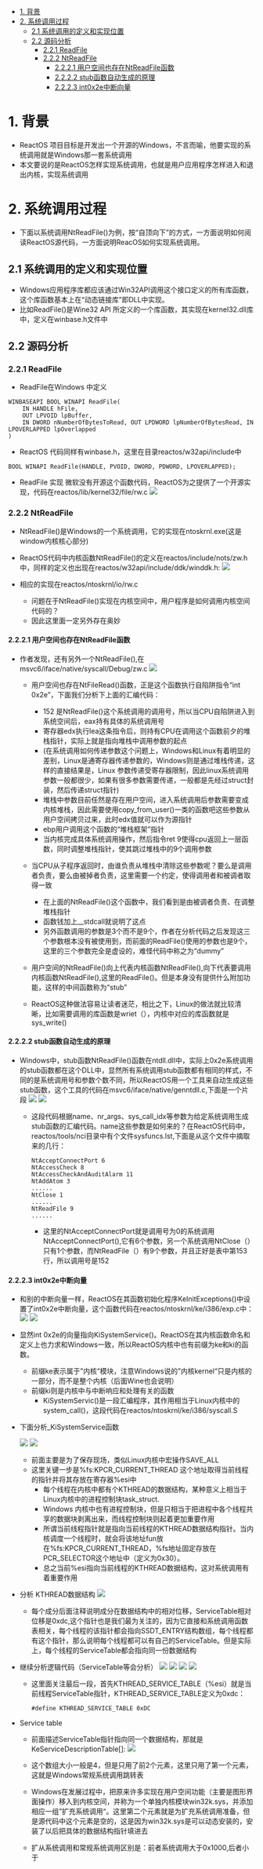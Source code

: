 <!-- TOC -->

- [1. 背景](#1-背景)
- [2. 系统调用过程](#2-系统调用过程)
    - [2.1 系统调用的定义和实现位置](#21-系统调用的定义和实现位置)
    - [2.2 源码分析](#22-源码分析)
        - [2.2.1 ReadFile](#221-readfile)
        - [2.2.2 NtReadFile](#222-ntreadfile)
            - [2.2.2.1 用户空间也存在NtReadFile函数](#2221-用户空间也存在ntreadfile函数)
            - [2.2.2.2 stub函数自动生成的原理](#2222-stub函数自动生成的原理)
            - [2.2.2.3 int0x2e中断向量](#2223-int0x2e中断向量)

<!-- /TOC -->
# 1. 背景
* ReactOS 项目目标是开发出一个开源的Windows，不言而喻，他要实现的系统调用就是Windows那一套系统调用
* 本文要说的是ReactOS怎样实现系统调用，也就是用户应用程序怎样进入和退出内核，实现系统调用


# 2. 系统调用过程
* 下面以系统调用NtReadFile()为例，按“自顶向下”的方式，一方面说明如何阅读ReactOS源代码，一方面说明ReacOS如何实现系统调用。


## 2.1 系统调用的定义和实现位置
* Windows应用程序库都应该通过Win32API调用这个接口定义的所有库函数，这个库函数基本上在“动态链接库”即DLL中实现。
* 比如ReadFile()是Wine32 API 所定义的一个库函数，其实现在kernel32.dll库中，定义在winbase.h文件中

## 2.2 源码分析
### 2.2.1 ReadFile
*  ReadFile在Windows 中定义
```
WINBASEAPI BOOL WINAPI ReadFile(
    IN HANDLE hFile,
    OUT LPVOID lpBuffer,
    IN DWORD nNumberOfBytesToRead, OUT LPDWORD lpNumberOfBytesRead, IN LPOVERLAPPED lpOverlapped
)
```
* ReactOS 代码同样有winbase.h，这里在目录reactos/w32api/include中
```
BOOL WINAPI ReadFile(HANDLE, PVOID, DWORD, PDWORD, LPOVERLAPPED);
```

* ReadFile 实现
微软没有开源这个函数代码，ReactOS为之提供了一个开源实现，代码在reactos/lib/kernel32/file/rw.c
![](./images/2019-12-13-10-54-17.png)




### 2.2.2 NtReadFile
* NtReadFile()是Windows的一个系统调用，它的实现在ntoskrnl.exe(这是window内核核心部分)
* ReactOS代码中内核函数NtReadFile()的定义在reactos/include/nots/zw.h中，同样的定义也出现在reactos/w32api/include/ddk/winddk.h:
![](./images/2019-12-13-11-03-52.png)

* 相应的实现在reactos/ntoskrnl/io/rw.c
    * 问题在于NtReadFile()实现在内核空间中，用户程序是如何调用内核空间代码的？
    * 因此这里面一定另外存在奥妙
#### 2.2.2.1 用户空间也存在NtReadFile函数
* 作者发现，还有另外一个NtReadFile(),在msvc6/iface/native/syscall/Debug/zw.c
    ![](./images/2019-12-13-11-09-37.png)
    * 用户空间也存在NtFileRead()函数，正是这个函数执行自陷阱指令“int 0x2e”，下面我们分析下上面的汇编代码：
        * 152 是NtReadFile()这个系统调用的调用号，所以当CPU自陷阱进入到系统空间后，eax持有具体的系统调用号
        * 寄存器edx执行lea这条指令后，则持有CPU在调用这个函数前夕的堆栈指针，实际上就是指向堆栈中调用参数的起点
        * (在系统调用如何传递参数这个问题上，Windows和Linux有着明显的差别，Linux是通寄存器传递参数的，Windows则是通过堆栈传递，这样的直接结果是，Linux 参数传递受寄存器限制，因此linux系统调用参数一般都很少，如果有很多参数需要传递，一般都是先经过struct封装，然后传递struct指针)
        * 堆栈中参数目前任然是存在用户空间，进入系统调用后参数需要变成内核堆栈，因此需要使用copy_from_user()一类的函数吧这些参数从用户空间拷贝过来，此时edx值就可以作为源指针
        * ebp用户调用这个函数的“堆栈框架”指针
        * 当内核完成具体系统调用操作，然后指令ret 9使得cpu返回上一层函数，同时调整堆栈指针，使其跳过堆栈中的9个调用参数

    * 当CPU从子程序返回时，由谁负责从堆栈中清除这些参数呢？要么是调用者负责，要么由被掉者负责，这里需要一个约定，使得调用者和被调者取得一致
        * 在上面的NtReadFile()这个函数中，我们看到是由被调者负责、在调整堆栈指针
        * 函数钱加上__stdcall就说明了这点
        * 另外函数调用的参数是3个而不是9个，作者在分析代码之后发现这三个参数根本没有被使用到，而前面的ReadFile()使用的参数也是9个，这里的三个参数完全是虚设的，难怪代码中称之为“dummy”
    * 用户空间的NtReadFile()向上代表内核函数NtReadFile(),向下代表要调用内核函数NtReadFile(),这里的ReadFile()。但是本身没有提供什么附加功能，这样的中间函数称为“stub”

    * ReactOS这种做法容易让读者迷茫，相比之下，Linux的做法就比较清晰，比如需要调用的库函数是wriet（），内核中对应的库函数就是sys_write()
#### 2.2.2.2 stub函数自动生成的原理
* Windows中，stub函数NtReadFile()函数在ntdll.dll中，实际上0x2e系统调用的stub函数都在这个DLL中，显然所有系统调用stub函数都有相同的样式，不同的是系统调用号和参数个数不同，所以ReactOS用一个工具来自动生成这些stub函数，这个工具的代码在msvc6/iface/native/genntdll.c,下面是一个片段
    ![](./images/2019-12-13-14-49-10.png)
    ![](./images/2019-12-13-14-49-25.png)

    * 这段代码根据name、nr_args、sys_call_idx等参数为给定系统调用生成stub函数的汇编代码。name这些参数是如何来的？在ReactOS代码中，reactos/tools/nci目录中有个文件sysfuncs.lst,下面是从这个文件中摘取来的几行：
        ```
        NtAcceptConnectPort 6 
        NtAccessCheck 8 
        NtAccessCheckAndAuditAlarm 11 
        NtAddAtom 3
        ...... 
        NtClose 1 
        ...... 
        NtReadFile 9 
        ......
        ```
        * 这里的NtAcceptConnectPort就是调用号为0的系统调用NtAcceptConnectPort(),它有6个参数，另一个系统调用NtClose（）只有1个参数，而NtReadFile（）有9个参数，并且正好是表中第153行，所以调用号是152

#### 2.2.2.3 int0x2e中断向量
* 和别的中断向量一样，ReactOS在其函数初始化程序KeInitExceptions()中设置了int0x2e中断向量，这个函数代码在reactos/ntoskrnl/ke/i386/exp.c中：
![](./images/2019-12-13-15-06-21.png)
![](./images/2019-12-13-15-07-05.png)

* 显然int 0x2e的向量指向KiSystemService()。ReactOS在其内核函数命名和定义上也力求和Windows一致，所以ReactOS内核中也有前缀为ke和ki的函数。
    * 前缀ke表示属于”内核“模块，注意Windows说的”内核kernel“只是内核的一部分，而不是整个内核（后面Wine也会说明）
    * 前缀ki则是内核中与中断响应和处理有关的函数
        * KiSystemServic()是一段汇编程序，其作用相当于Linux内核中的system_call()，这段代码在reactos/ntoskrnl/ke/i386/syscall.S

* 下面分析_KiSystemService函数

    ![](./images/2019-12-13-15-27-15.png)
    ![](./images/2019-12-13-15-27-33.png)
    * 前面主要是为了保存现场，类似Linux内核中宏操作SAVE_ALL
    * 这里关键一步是%fs:KPCR_CURRENT_THREAD 这个地址取得当前线程的指针并将其存放在寄存器%esi中
        * 每个线程在内核中都有个KTHREAD的数据结构，某种意义上相当于Linux内核中的进程控制块task_struct.
        *  Windows 内核中也有进程控制块，但是只相当于把进程中各个线程共享的数据块剥离出来，而线程控制块则起着更加重要作用
        * 所谓当前线程指针就是指向当前线程的KTHREAD数据结构指针。当内核调度一个线程时，就会将该地址fun放在%fs:KPCR_CURRENT_THREAD，%fs地址固定存放在PCR_SELECTOR这个地址中（定义为0x30）。
        * 总之当前%esi指向当前线程的KTHREAD数据结构，这对系统调用有着重要作用

* 分析 KTHREAD数据结构
    ![](./images/2019-12-13-15-42-13.png)
    * 每个成分后面注释说明成分在数据结构中的相对位移，ServiceTable相对位移是0xdc,这个指针也是我们最为关注的，因为它直接和系统调用函数表相关，每个线程的该指针都会指向SSDT_ENTRY结构数组，每个线程都有这个指针，那么说明每个线程都可以有自己的ServiceTable。但是实际上，每个线程的ServiceTable都会指向同一份数据结构

* 继续分析逻辑代码（ServiceTable等会分析）
    ![](./images/2019-12-13-15-51-55.png)
    ![](./images/2019-12-13-15-52-14.png)
    ![](./images/2019-12-13-15-52-30.png)
    ![](./images/2019-12-13-15-52-48.png)
    * 这里面关注最后一段，首先KTHREAD_SERVICE_TABLE（%esi）就是当前线程ServiceTable指针，KTHREAD_SERVICE_TABLE定义为0xdc：
        ```
        #define KTHREAD_SERVICE_TABLE 0xDC
        ```
* Service table
    * 前面描述ServiceTable指针指向同一个数据结构，那就是KeServiceDescriptionTable[]:
        ![](./images/2019-12-13-16-00-07.png)
        
    * 这个数组大小一般是4，但是只用了前2个元素，这里只用了第一个元素，这就是Windows常规系统调用跳转表
    * Windows在发展过程中，把原来许多实现在用户空间功能（主要是图形界面操作）移入到内核空间，并称为一个单独内核模块win32k.sys，并添加相应一组”扩充系统调用“。这里第二个元素就是为扩充系统调用准备，但是源代码中这个元素是空的，这是因为win32k.sys是可以动态安装的，安装了以后把具体的数据结构指针填进去
    * 扩从系统调用和常规系统调用区别是：前者系统调用大于0x1000,后者小于